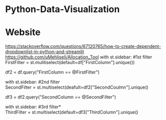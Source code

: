 # Python-Data-Visualization

# Website
 
https://stackoverflow.com/questions/67120765/how-to-create-dependent-dropdownlist-in-python-and-streamlit
https://github.com/uMehliseli/Allocation_Tool
with st.sidebar: #1st filter                                     
    FirstFilter = st.mulitiselect(default=df["FirstColumn"].unique())   

df2 = df.query("FirstColumn == @FirstFilter")

with st.sidebar: #2nd filter                                  
    SecondFilter = st.multiselect(deafult=df2["SecondCoulmn"].unique()

df3 = df2.query("SecondColumn == @SecondFilter")

with st.sidebar: #3rd filter*                                       
    ThirdFilter = st.multiselect(default=df3["ThirdColumn"].unique()
